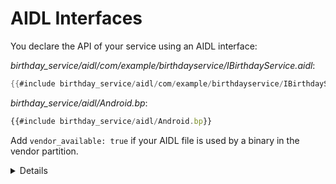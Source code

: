# AIDL Interfaces

You declare the API of your service using an AIDL interface:

_birthday_service/aidl/com/example/birthdayservice/IBirthdayService.aidl_:

```java
{{#include birthday_service/aidl/com/example/birthdayservice/IBirthdayService.aidl:IBirthdayService}}
```

_birthday_service/aidl/Android.bp_:

```javascript
{{#include birthday_service/aidl/Android.bp}}
```

Add `vendor_available: true` if your AIDL file is used by a binary in the vendor
partition.

<details>

* Note that the directory structure under the `aidl/` directory needs to match
  the package name used in the AIDL file, i.e. the package is
  `com.example.birthdayservice` and the file is at
  `aidl/com/example/IBirthdayService.aidl`.

</details>
